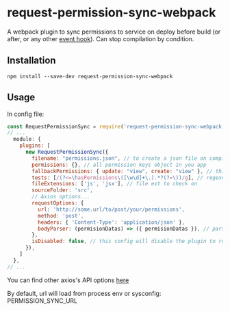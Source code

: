 # request-permission-sync-webpack
A webpack plugin to sync permissions to service on deploy
before build (or after, or any other [event hook](https://webpack.js.org/api/compiler-hooks/)). 
Can stop compilation by condition.

## Installation

```
npm install --save-dev request-permission-sync-webpack
```

## Usage

In config file:

``` javascript
const RequestPermissionSync = require('request-permission-sync-webpack');
// ...
  module: {
    plugins: [
      new RequestPermissionSync({
        filename: "permissions.json", // to create a json file on compile on output folder, optional,
        permissions: {}, // all permission keys object in you app
        fallbackPermissions: { update: "view", create: "view" }, // this will fallback update and create permissions includes view permissions
        tests: [/(?<=\hasPermissions\([\w\d]+\.).*?(?=\))/g], // regexes to test content in files with have used permission keys
        fileExtensions: ['js', 'jsx'], // file ext to check on
        sourceFolder: 'src',
        // Axios options...
        requestOptions: {
          url: 'http://some.url/to/post/your/permissions',
          method: 'post',
          headers: { 'Content-Type': 'application/json' },
          bodyParser: (permisionDatas) => ({ permisionDatas }), // parser function to parse permissions to axios data body
        },
        isDisabled: false, // this config will disable the plugin to run on compile
      }),
    ]
  },
// ...
```


You can find other axios's API options [here](https://github.com/axios/axios#axios-api)

By default, url will load from process env or sysconfig: PERMISSION_SYNC_URL
